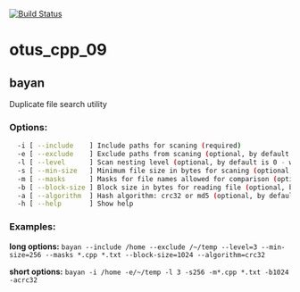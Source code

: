 [![Build Status](
  https://api.travis-ci.org/vshishov/otus_cpp_09.svg?branch=master
)](https://travis-ci.org/github/vshishov/otus_cpp_09)

# otus_cpp_09

## bayan
Duplicate file search utility

### Options:
```bash
  -i [ --include    ] Include paths for scaning (required)
  -e [ --exclude    ] Exclude paths from scaning (optional, by default is not set)
  -l [ --level      ] Scan nesting level (optional, by default is 0 - without nested)
  -s [ --min-size   ] Minimum file size in bytes for scaning (optional, by default is 1)
  -m [ --masks      ] Masks for file names allowed for comparison (optional, by default is not set)
  -b [ --block-size ] Block size in bytes for reading file (optional, by default is 1024)
  -a [ --algorithm  ] Hash algorithm: crc32 or md5 (optional, by default is crc32)
  -h [ --help       ] Show help
```

### Examples: 
**long options:**
`bayan --include /home --exclude /~/temp --level=3 --min-size=256 --masks *.cpp *.txt --block-size=1024 --algorithm=crc32`

**short options:**
`bayan -i /home -e/~/temp -l 3 -s256 -m*.cpp *.txt -b1024 -acrc32`
